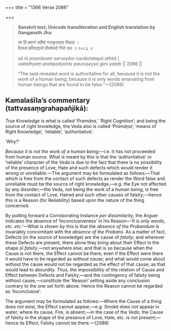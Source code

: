 +++
title = "1366 Verse 2086"

+++
> **Sanskrit text, Unicode transliteration and English translation by Ganganath Jha:** 
>
> सा हि प्रमाणं सर्वेषां नराकृततया स्थिता ।  
> वैतथ्यं प्रतिपद्यन्ते पौरुषेय्यो गिरो यतः ॥ २०८६ ॥ 
>
> *sā hi pramāṇaṃ sarveṣāṃ narākṛtatayā sthitā* \|  
> *vaitathyaṃ pratipadyante pauruṣeyyo giro yataḥ* \|\| 2086 \|\| 
>
> “The said revealed word is authoritative for all, because it is not the work of a human being; because it is only words emanating from human beings that are found to be false.”—(2086)



## Kamalaśīla’s commentary (tattvasaṃgrahapañjikā):

*True Knowledge* is what is called ‘*Pramāṇa*,’ ‘Right Cognition’; and being the source of right knowledge, the Veda also is called ‘*Pramāṇa*’, ‘means of Right Knowledge’, ‘reliable’, ‘authoritative’.

‘Why?’

*Because it is not the work of a human being*;—i.e. it has not proceeded from human source. What is meant by this is that the ‘authoritative’ or ‘reliable’ character of the *Veda* is due to the fact that there is no possibility of the presence of Love, Hate and such defects which would render it wrong or unreliable.—The argument may be formulated as follows:—That which is free from the contact of such defects as render the Word false and unreliable must be the source of right knowledge,—e.g. the Eye not affected by any disorder;—the Veda, not being the work of a human being, is free from the contact of Love, Hatred and such other causes of falsity;—hence this is a Reason (for Reliability) based upon the nature of the thing concerned.

By putting forward a Corroborating Instance *per dissimilarity*, the Arguer indicates the absence of ‘Inconclusiveness’ in his Reason—‘*It is only words*, *etc. etc*.’—What is shown by this is that the *absence of the Probandum* is invariably concomitant with the *absence of the Probans*. As a matter of fact, Defects (in the source of knowledge) are the cause of *falsity*; and wherever these Defects are present, there alone they bring about their Effect in the shape *oî falsity*,—not anywhere else; and that is so because when the Cause is not there, the Effect cannot be there; even if the Effect were there it would have to be regarded as *without cause*; and what would come about without the cause would not be regarded as the effect of that cause; as that would lead to absurdity. Thus, the impossibility of the relation of Cause and Effect between Defects and Falsity,—and the contingency of falsity being without cause,—constitute the ‘Reason’ setting aside any conclusion contrary to the one set forth above. Hence the Reason cannot be regarded as ‘Inconclusive’.

The argument may be formulated as follows:—Where the Cause of a thing does not exist, the Effect cannot appear,—e.g. Smoke does not appear in water, where its cause, Fire, is absent;—in the case of the *Veda*, the Cause of falsity in the shape of the presence of Love, Hate, etc. is not present;—hence its Effect, Falsity cannot be there.—(2086)


